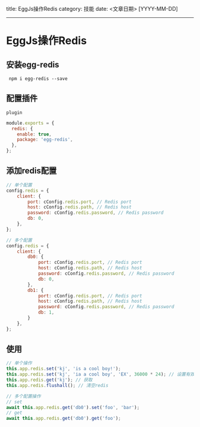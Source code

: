 title: EggJs操作Redis
category: 技能
date: <文章日期> [YYYY-MM-DD]

---



<!--more-->

# EggJs操作Redis

## 安装egg-redis

` npm i egg-redis --save`



## 配置插件

`plugin`

```js
module.exports = {
  redis: {
    enable: true,
    package: 'egg-redis',
  },
};
```



## 添加redis配置

```js
// 单个配置
config.redis = {
    client: {
        port: cConfig.redis.port, // Redis port
        host: cConfig.redis.path, // Redis host
        password: cConfig.redis.password, // Redis password
        db: 0,
    },
};

// 多个配置
config.redis = {
    client: {
        db0: {
            port: cConfig.redis.port, // Redis port
            host: cConfig.redis.path, // Redis host
            password: cConfig.redis.password, // Redis password
            db: 0,
        },
        db1: {
            port: cConfig.redis.port, // Redis port
            host: cConfig.redis.path, // Redis host
            password: cConfig.redis.password, // Redis password
            db: 1,
        }
    },
};
```



## 使用

```js
// 单个操作
this.app.redis.set('kj', 'is a cool boy!');
this.app.redis.set('kj', 'ia a cool boy', 'EX', 36000 * 24); // 设置有效时间
this.app.redis.get('kj'); // 获取
this.app.redis.flushall(); // 清空redis

// 多个配置操作
// set
await this.app.redis.get('db0').set('foo', 'bar');
// get
await this.app.redis.get('db0').get('foo');
```

